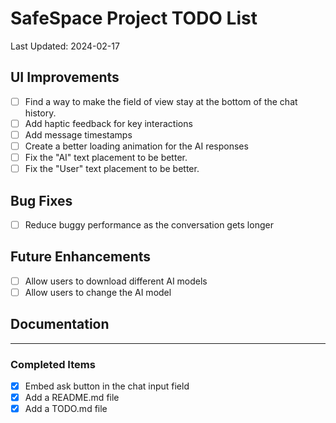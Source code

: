 # SafeSpace Project TODO List

Last Updated: 2024-02-17

## UI Improvements
- [ ] Find a way to make the field of view stay at the bottom of the chat history.
- [ ] Add haptic feedback for key interactions
- [ ] Add message timestamps
- [ ] Create a better loading animation for the AI responses
- [ ] Fix the "AI" text placement to be better.
- [ ] Fix the "User" text placement to be better.

## Bug Fixes
- [ ] Reduce buggy performance as the conversation gets longer

## Future Enhancements
- [ ] Allow users to download different AI models
- [ ] Allow users to change the AI model
  
## Documentation

---
### Completed Items
- [X] Embed ask button in the chat input field
- [X] Add a README.md file
- [X] Add a TODO.md file
